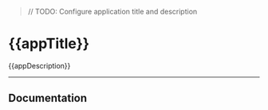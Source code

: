 > // TODO: Configure application title and description

# {{appTitle}}

{{appDescription}}

---

## Documentation
